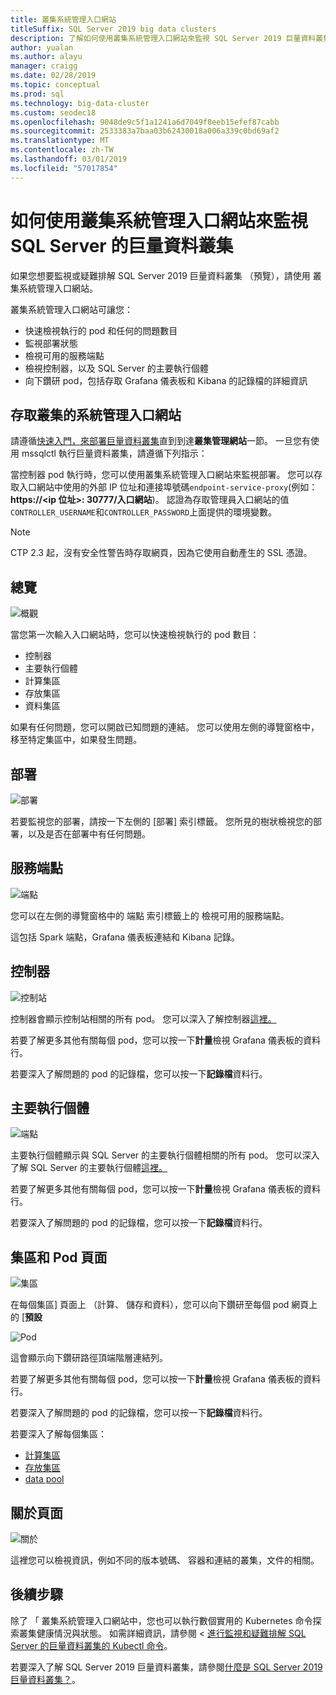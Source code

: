 ```yaml
---
title: 叢集系統管理入口網站
titleSuffix: SQL Server 2019 big data clusters
description: 了解如何使用叢集系統管理入口網站來監視 SQL Server 2019 巨量資料叢集 （預覽）。
author: yualan
ms.author: alayu
manager: craigg
ms.date: 02/28/2019
ms.topic: conceptual
ms.prod: sql
ms.technology: big-data-cluster
ms.custom: seodec18
ms.openlocfilehash: 9048de9c5f1a1241a6d7049f8eeb15efef87cabb
ms.sourcegitcommit: 2533383a7baa03b62430018a006a339c0bd69af2
ms.translationtype: MT
ms.contentlocale: zh-TW
ms.lasthandoff: 03/01/2019
ms.locfileid: "57017854"
---
```

# <a name="how-to-use-the-cluster-administration-portal-to-monitor-a-sql-server-big-data-cluster"></a>如何使用叢集系統管理入口網站來監視 SQL Server 的巨量資料叢集

如果您想要監視或疑難排解 SQL Server 2019 巨量資料叢集 （預覽），請使用 叢集系統管理入口網站。

叢集系統管理入口網站可讓您：
- 快速檢視執行的 pod 和任何的問題數目
- 監視部署狀態
- 檢視可用的服務端點
- 檢視控制器，以及 SQL Server 的主要執行個體
- 向下鑽研 pod，包括存取 Grafana 儀表板和 Kibana 的記錄檔的詳細資訊

## <a name="access-the-cluster-administration-portal"></a>存取叢集的系統管理入口網站

請遵循[快速入門，來部署巨量資料叢集](quickstart-big-data-cluster-deploy.md)直到到達**叢集管理網站**一節。 一旦您有使用 mssqlctl 執行巨量資料叢集，請遵循下列指示：

當控制器 pod 執行時，您可以使用叢集系統管理入口網站來監視部署。 您可以存取入口網站中使用的外部 IP 位址和連接埠號碼`endpoint-service-proxy`(例如： **https://\<ip 位址\>: 30777/入口網站**)。 認證為存取管理員入口網站的值`CONTROLLER_USERNAME`和`CONTROLLER_PASSWORD`上面提供的環境變數。

> [!NOTE]
> CTP 2.3 起，沒有安全性警告時存取網頁，因為它使用自動產生的 SSL 憑證。

## <a name="overview"></a>總覽

![概觀](./media/cluster-admin-portal/portal-overview.png)

當您第一次輸入入口網站時，您可以快速檢視執行的 pod 數目：
- 控制器
- 主要執行個體
- 計算集區
- 存放集區
- 資料集區

如果有任何問題，您可以開啟已知問題的連結。 您可以使用左側的導覽窗格中，移至特定集區中，如果發生問題。

## <a name="deployment"></a>部署

![部署](./media/cluster-admin-portal/portal-deployment.png)

若要監視您的部署，請按一下左側的 [部署] 索引標籤。 您所見的樹狀檢視您的部署，以及是否在部署中有任何問題。

## <a name="service-endpoints"></a>服務端點

![端點](./media/cluster-admin-portal/portal-endpoints.png)

您可以在左側的導覽窗格中的 端點 索引標籤上的 檢視可用的服務端點。

這包括 Spark 端點，Grafana 儀表板連結和 Kibana 記錄。

## <a name="controller"></a>控制器

![控制站](./media/cluster-admin-portal/portal-controller.png)

控制器會顯示控制站相關的所有 pod。 您可以深入了解控制器[這裡。](concept-controller.md)

若要了解更多其他有關每個 pod，您可以按一下**計量**檢視 Grafana 儀表板的資料行。

若要深入了解問題的 pod 的記錄檔，您可以按一下**記錄檔**資料行。

## <a name="master-instance"></a>主要執行個體

![端點](./media/cluster-admin-portal/portal-master.png)

主要執行個體顯示與 SQL Server 的主要執行個體相關的所有 pod。 您可以深入了解 SQL Server 的主要執行個體[這裡。](concept-master-instance.md)

若要了解更多其他有關每個 pod，您可以按一下**計量**檢視 Grafana 儀表板的資料行。

若要深入了解問題的 pod 的記錄檔，您可以按一下**記錄檔**資料行。

## <a name="pool-and-pod-pages"></a>集區和 Pod 頁面

![集區](./media/cluster-admin-portal/portal-data-pool.png)

在每個集區] 頁面上 （計算、 儲存和資料），您可以向下鑽研至每個 pod 網頁上的 [**預設**

![Pod](./media/cluster-admin-portal/portal-data-default-pool.png)

這會顯示向下鑽研路徑頂端階層連結列。

若要了解更多其他有關每個 pod，您可以按一下**計量**檢視 Grafana 儀表板的資料行。

若要深入了解問題的 pod 的記錄檔，您可以按一下**記錄檔**資料行。

若要深入了解每個集區：
- [計算集區](concept-compute-pool.md)
- [存放集區](concept-storage-pool.md)
- [data pool](concept-data-pool.md)

## <a name="about-page"></a>關於頁面

![關於](./media/cluster-admin-portal/portal-about.png)

這裡您可以檢視資訊，例如不同的版本號碼、 容器和連結的叢集，文件的相關。

## <a name="next-steps"></a>後續步驟

除了 「 叢集系統管理入口網站中，您也可以執行數個實用的 Kubernetes 命令探索叢集健康情況與狀態。 如需詳細資訊，請參閱 <<c0> [ 進行監視和疑難排解 SQL Server 的巨量資料叢集的 Kubectl 命令](cluster-troubleshooting-commands.md)。

若要深入了解 SQL Server 2019 巨量資料叢集，請參閱[什麼是 SQL Server 2019 巨量資料叢集？](big-data-cluster-overview.md)。

